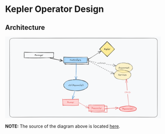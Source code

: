 # Kepler Operator Design

## Architecture

![Architecture](assets/design-architecture.png)

**NOTE:** The source of the diagram above is located [here](assets/design-architecture.excalidraw).
